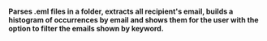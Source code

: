 #### Parses .eml files in a folder, extracts all recipient's email, builds a histogram of occurrences by email and shows them for the user with the option to filter the emails shown by keyword.